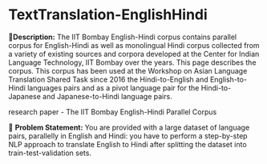 # TextTranslation-EnglishHindi

🧾**Description:** The IIT Bombay English-Hindi corpus contains parallel corpus for English-Hindi as well as monolingual Hindi corpus collected from a variety of existing sources and corpora developed at the Center for Indian Language Technology, IIT Bombay over the years. This page describes the corpus. This corpus has been used at the Workshop on Asian Language Translation Shared Task since 2016 the Hindi-to-English and English-to-Hindi languages pairs and as a pivot language pair for the Hindi-to-Japanese and Japanese-to-Hindi language pairs. 

research paper - The IIT Bombay English-Hindi Parallel Corpus 

🧭 **Problem Statement:** You are provided with a large dataset of language pairs, parallelly in English and Hindi: you have to perform a step-by-step NLP approach to translate English to Hindi after splitting the dataset into train-test-validation sets.
